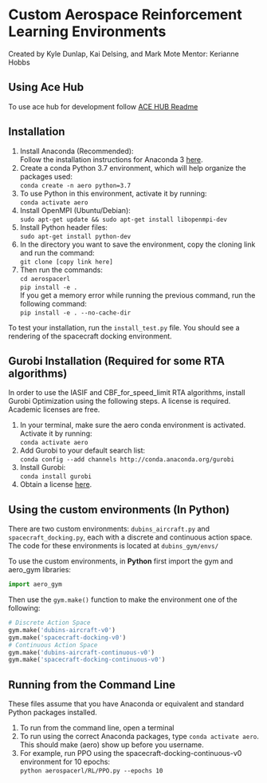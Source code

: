 # Custom Aerospace Reinforcement Learning Environments
Created by Kyle Dunlap, Kai Delsing, and Mark Mote
Mentor: Kerianne Hobbs  


## Using Ace Hub
To use ace hub for development follow [ACE HUB Readme](/docs/AceHub.md)

## Installation
1. Install Anaconda (Recommended):  
Follow the installation instructions for Anaconda 3 [here](https://docs.continuum.io/anaconda/install/).  
2. Create a conda Python 3.7 environment, which will help organize the packages used:  
`conda create -n aero python=3.7`  
3. To use Python in this environment, activate it by running:  
`conda activate aero`  
4. Install OpenMPI (Ubuntu/Debian):  
`sudo apt-get update && sudo apt-get install libopenmpi-dev`  
5. Install Python header files:  
`sudo apt-get install python-dev`  
6. In the directory you want to save the environment, copy the cloning link and run the command:  
`git clone [copy link here]`
7. Then run the commands:  
`cd aerospacerl`  
`pip install -e .`  
If you get a memory error while running the previous command, run the following command:  
`pip install -e . --no-cache-dir`

To test your installation, run the `install_test.py` file. You should see a rendering of the spacecraft docking environment.  

## Gurobi Installation (Required for some RTA algorithms)  
In order to use the IASIF and CBF_for_speed_limit RTA algorithms, install Gurobi Optimization using the following steps. A license is required. Academic licenses are free.  
1. In your terminal, make sure the aero conda environment is activated. Activate it by running:  
`conda activate aero`  
2. Add Gurobi to your default search list:  
`conda config --add channels http://conda.anaconda.org/gurobi`  
3. Install Gurobi:  
`conda install gurobi`  
4. Obtain a license [here](https://www.gurobi.com/documentation/9.0/quickstart_linux/retrieving_and_setting_up_.html#section:RetrieveLicense).  

## Using the custom environments (In Python)
There are two custom environments: `dubins_aircraft.py` and `spacecraft_docking.py`, each with a discrete and continuous action space.  The code for these environments is located at `dubins_gym/envs/`  

To use the custom environments, in __Python__ first import the gym and aero_gym libraries:  
```python
import aero_gym
```  
Then use the `gym.make()` function to make the environment one of the following:  
```python
# Discrete Action Space
gym.make('dubins-aircraft-v0')
gym.make('spacecraft-docking-v0')
# Continuous Action Space
gym.make('dubins-aircraft-continuous-v0')
gym.make('spacecraft-docking-continuous-v0')
```

## Running from the Command Line
These files assume that you have Anaconda or equivalent and standard Python packages installed.  
1. To run from the command line, open a terminal  
2. To run using the correct Anaconda packages, type `conda activate aero`. This should make (aero) show up before you username.  
3. For example, run PPO using the spacecraft-docking-continuous-v0 environment for 10 epochs:  
`python aerospacerl/RL/PPO.py --epochs 10`

